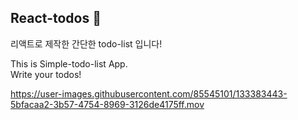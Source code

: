 ## React-todos 📝
리액트로 제작한 간단한 todo-list 입니다!  

This is Simple-todo-list App.  
Write your todos!  


https://user-images.githubusercontent.com/85545101/133383443-5bfacaa2-3b57-4754-8969-3126de4175ff.mov
